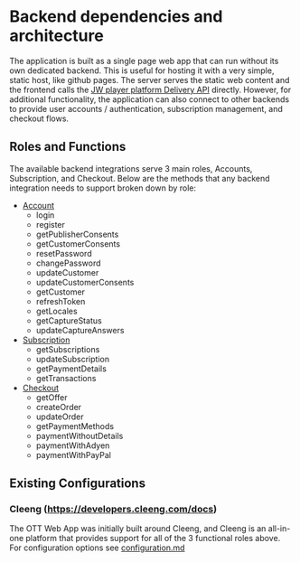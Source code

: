 # Backend dependencies and architecture

The application is built as a single page web app that can run without its own dedicated backend. This is useful for
hosting it with a very simple, static host, like github pages. The server serves the static web content and the frontend
calls the [JW player platform Delivery API](https://developer.jwplayer.com/jwplayer/docs) directly.
However, for additional functionality, the application can also connect to other backends to provide user
accounts / authentication, subscription management, and checkout flows. 


## Roles and Functions

The available backend integrations serve 3 main roles, Accounts, Subscription, and Checkout. Below are the methods
that any backend integration needs to support broken down by role:

- [Account](../src/services/account.service.ts)
  - login
  - register
  - getPublisherConsents
  - getCustomerConsents
  - resetPassword
  - changePassword
  - updateCustomer
  - updateCustomerConsents
  - getCustomer
  - refreshToken
  - getLocales
  - getCaptureStatus
  - updateCaptureAnswers
- [Subscription](../src/services/subscription.service.ts)
  - getSubscriptions
  - updateSubscription
  - getPaymentDetails
  - getTransactions
- [Checkout](../src/services/checkout.service.ts)
  - getOffer
  - createOrder
  - updateOrder
  - getPaymentMethods
  - paymentWithoutDetails
  - paymentWithAdyen
  - paymentWithPayPal

## Existing Configurations

### Cleeng (https://developers.cleeng.com/docs)

The OTT Web App was initially built around Cleeng, and Cleeng is an all-in-one platform that provides support for all of the 3 functional roles above. For configuration options see [configuration.md](configuration.md)

